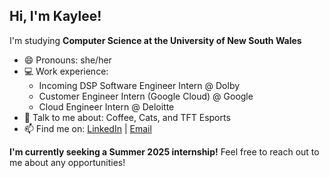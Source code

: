 ## Hi, I'm Kaylee!

I'm studying **Computer Science at the University of New South Wales**
- 😄 Pronouns: she/her
- 💻 Work experience:
  - Incoming DSP Software Engineer Intern @ Dolby
  - Customer Engineer Intern (Google Cloud) @ Google
  - Cloud Engineer Intern @ Deloitte
- 💬 Talk to me about: Coffee, Cats, and TFT Esports
- 📫 Find me on: [LinkedIn](https://linkedin.com/in/kayleecragg) | [Email](mailto:kayleeanncragg@gmail.com)

**I'm currently seeking a Summer 2025 internship!** Feel free to reach out to me about any opportunities! 


<!--
📫 Visit my website that is severely outdated: https://kayleecragg.github.io/

**kayleecragg/kayleecragg** is a ✨ _special_ ✨ repository because its `README.md` (this file) appears on your GitHub profile.

Here are some ideas to get you started:

- 🔭 I’m currently working on ...
- 🌱 I’m currently learning ...
- 👯 I’m looking to collaborate on ...
- 🤔 I’m looking for help with ...
- 💬 Ask me about ...
- 📫 How to reach me: ...
- 😄 Pronouns: ...
- ⚡ Fun fact: ...
-->
